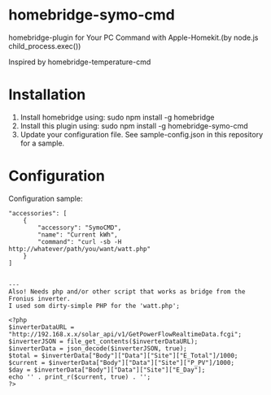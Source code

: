 # homebridge-symo-cmd
homebridge-plugin for Your PC Command with Apple-Homekit.(by node.js child_process.exec())

Inspired by homebridge-temperature-cmd

# Installation

1. Install homebridge using: sudo npm install -g homebridge
2. Install this plugin using: sudo npm install -g homebridge-symo-cmd
3. Update your configuration file. See sample-config.json in this repository for a sample.

# Configuration
Configuration sample:

```
"accessories": [
    {
        "accessory": "SymoCMD",
        "name": "Current kWh",
        "command": "curl -sb -H http://whatever/path/you/want/watt.php"
    }
]


---
Also! Needs php and/or other script that works as bridge from the Fronius inverter.
I used som dirty-simple PHP for the 'watt.php';

<?php
$inverterDataURL = "http://192.168.x.x/solar_api/v1/GetPowerFlowRealtimeData.fcgi";
$inverterJSON = file_get_contents($inverterDataURL);
$inverterData = json_decode($inverterJSON, true);
$total = $inverterData["Body"]["Data"]["Site"]["E_Total"]/1000;
$current = $inverterData["Body"]["Data"]["Site"]["P_PV"]/1000;
$day = $inverterData["Body"]["Data"]["Site"]["E_Day"];
echo '' . print_r($current, true) . '';
?>
